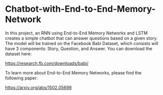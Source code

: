 # Chatbot-with-End-to-End-Memory-Network

In this project, an RNN using End-to-End Memory Networks and LSTM creates a simple chatbot that can answer questions based on a given story. 
The model will be trained on the Facebook Babi Dataset, which consists will have 3 components: Story, Question, and Answer. You can download the dataset here:

https://research.fb.com/downloads/babi/

To learn more about End-to-End Memory Networks, please find the following paper:

https://arxiv.org/abs/1502.05698
